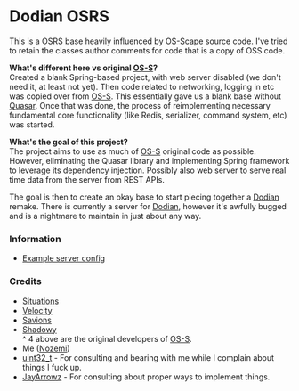 # Dodian OSRS
This is a OSRS base heavily influenced by [OS-Scape](https://www.rune-server.ee/runescape-development/rs2-server/downloads/697645-os-scape-171-server.html) source code. I've tried to retain the classes author comments for code that is a copy of OSS code.

**What's different here vs original [OS-S](https://www.rune-server.ee/runescape-development/rs2-server/downloads/697645-os-scape-171-server.html)?** \
Created a blank Spring-based project, with web server disabled (we don't need it, at least not yet). Then code related to networking, logging in etc was copied over from [OS-S](https://www.rune-server.ee/runescape-development/rs2-server/downloads/697645-os-scape-171-server.html). This essentially gave us a blank base without [Quasar](https://docs.paralleluniverse.co/quasar/). Once that was done, the process of reimplementing necessary fundamental core functionality (like Redis, serializer, command system, etc) was started.

**What's the goal of this project?** \
The project aims to use as much of [OS-S](https://www.rune-server.ee/runescape-development/rs2-server/downloads/697645-os-scape-171-server.html) original code as possible. However, eliminating the Quasar library and implementing Spring framework to leverage its dependency injection. Possibly also web server to serve real time data from the server from REST APIs.

The goal is then to create an okay base to start piecing together a [Dodian](https://dodian.net/) remake. There is currently a server for [Dodian](https://dodian.net/), however it's awfully bugged and is a nightmare to maintain in just about any way.

### Information
- [Example server config](/data/server.conf.example)

### Credits
- [Situations](https://www.rune-server.ee/members/situations/)
- [Velocity](https://www.rune-server.ee/members/velocity/)
- [Savions](https://www.rune-server.ee/members/savions/)
- [Shadowy](https://www.rune-server.ee/members/shadowy/) \
^ 4 above are the original developers of [OS-S](https://www.rune-server.ee/runescape-development/rs2-server/downloads/697645-os-scape-171-server.html).
- Me ([Nozemi](https://www.rune-server.ee/members/nozemi/))
- [uint32_t](https://www.rune-server.ee/members/uint32_t/) - For consulting and bearing with me while I complain about things I fuck up.
- [JayArrowz](https://www.rune-server.ee/members/jayarrowz/) - For consulting about proper ways to implement things.